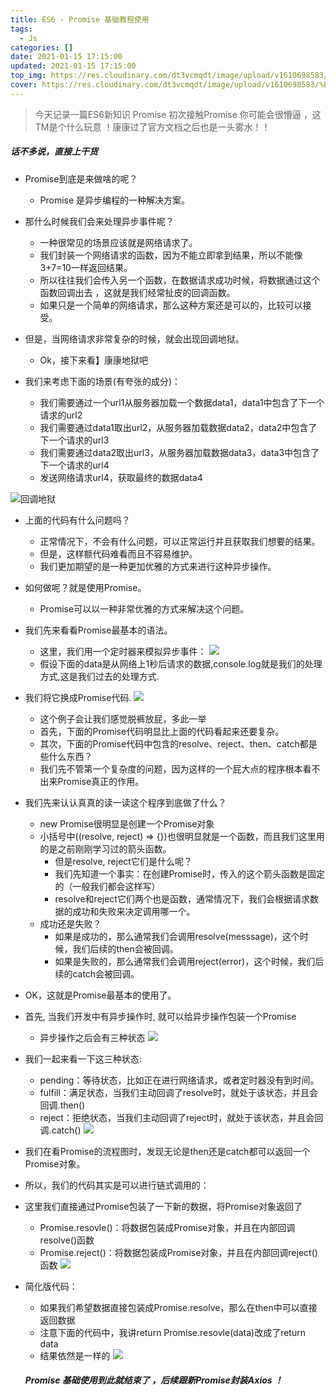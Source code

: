 ```yaml
---
title: ES6 - Promise 基础教程使用
tags:
  - Js
categories: []
date: 2021-01-15 17:15:00
updated: 2021-01-15 17:15:00
top_img: https://res.cloudinary.com/dt3vcmqdt/image/upload/v1610698583/%E5%9B%BE%E7%89%874_lmdg1f.png
cover: https://res.cloudinary.com/dt3vcmqdt/image/upload/v1610698583/%E5%9B%BE%E7%89%874_lmdg1f.png
---
```


> 今天记录一篇ES6新知识 Promise 
> 初次接触Promise 你可能会很懵逼 ，这TM是个什么玩意 ！康康过了官方文档之后也是一头雾水！！

##### 话不多说，直接上干货
  - Promise到底是来做啥的呢？
    - Promise 是异步编程的一种解决方案。
  - 那什么时候我们会来处理异步事件呢？
    - 一种很常见的场景应该就是网络请求了。
    - 我们封装一个网络请求的函数，因为不能立即拿到结果，所以不能像3+7=10一样返回结果。
    - 所以往往我们会传入另一个函数，在数据请求成功时候，将数据通过这个函数回调出去 ，这就是我们经常扯皮的回调函数。
    - 如果只是一个简单的网络请求，那么这种方案还是可以的，比较可以接受。
  - 但是，当网络请求非常复杂的时候，就会出现回调地狱。
    - Ok，接下来看】康康地狱吧
  
  - 我们来考虑下面的场景(有夸张的成分)：
    - 我们需要通过一个url1从服务器加载一个数据data1，data1中包含了下一个请求的url2
    - 我们需要通过data1取出url2，从服务器加载数据data2，data2中包含了下一个请求的url3
    - 我们需要通过data2取出url3，从服务器加载数据data3，data3中包含了下一个请求的url4
    - 发送网络请求url4，获取最终的数据data4

![回调地狱](https://res.cloudinary.com/dt3vcmqdt/image/upload/v1610696951/%E5%9B%BE%E7%89%871_pbphlg.png)

  - 上面的代码有什么问题吗？
    - 正常情况下，不会有什么问题，可以正常运行并且获取我们想要的结果。
    - 但是，这样额代码难看而且不容易维护。
    - 我们更加期望的是一种更加优雅的方式来进行这种异步操作。
  - 如何做呢？就是使用Promise。
    - Promise可以以一种非常优雅的方式来解决这个问题。

  - 我们先来看看Promise最基本的语法。
    - 这里，我们用一个定时器来模拟异步事件： ![](https://res.cloudinary.com/dt3vcmqdt/image/upload/v1610697335/%E5%9B%BE%E7%89%872_tsnnrr.png)
    - 假设下面的data是从网络上1秒后请求的数据,console.log就是我们的处理方式,这是我们过去的处理方式.
  - 我们将它换成Promise代码.
![](https://res.cloudinary.com/dt3vcmqdt/image/upload/v1610697335/%E5%9B%BE%E7%89%873_zr0owz.png)
    - 这个例子会让我们感觉脱裤放屁，多此一举
    - 首先，下面的Promise代码明显比上面的代码看起来还要复杂。
    - 其次，下面的Promise代码中包含的resolve、reject、then、catch都是些什么东西？
    - 我们先不管第一个复杂度的问题，因为这样的一个屁大点的程序根本看不出来Promise真正的作用。
  - 我们先来认认真真的读一读这个程序到底做了什么？
    - new Promise很明显是创建一个Promise对象
    - 小括号中((resolve, reject) => {})也很明显就是一个函数，而且我们这里用的是之前刚刚学习过的箭头函数。
      - 但是resolve, reject它们是什么呢？
      - 我们先知道一个事实：在创建Promise时，传入的这个箭头函数是固定的（一般我们都会这样写）
      - resolve和reject它们两个也是函数，通常情况下，我们会根据请求数据的成功和失败来决定调用哪一个。
    - 成功还是失败？
      - 如果是成功的，那么通常我们会调用resolve(messsage)，这个时候，我们后续的then会被回调。
      - 如果是失败的，那么通常我们会调用reject(error)，这个时候，我们后续的catch会被回调。 
  - OK，这就是Promise最基本的使用了。

  - 首先, 当我们开发中有异步操作时, 就可以给异步操作包装一个Promise 
    - 异步操作之后会有三种状态
![](https://res.cloudinary.com/dt3vcmqdt/image/upload/v1610698583/%E5%9B%BE%E7%89%874_lmdg1f.png)
  - 我们一起来看一下这三种状态:
    - pending：等待状态，比如正在进行网络请求，或者定时器没有到时间。
    - fulfill：满足状态，当我们主动回调了resolve时，就处于该状态，并且会回调.then()
    - reject：拒绝状态，当我们主动回调了reject时，就处于该状态，并且会回调.catch()
![](https://res.cloudinary.com/dt3vcmqdt/image/upload/v1610698583/%E5%9B%BE%E7%89%875_zcsfho.png)

  - 我们在看Promise的流程图时，发现无论是then还是catch都可以返回一个Promise对象。
  - 所以，我们的代码其实是可以进行链式调用的：
  - 这里我们直接通过Promise包装了一下新的数据，将Promise对象返回了
    - Promise.resovle()：将数据包装成Promise对象，并且在内部回调resolve()函数
    - Promise.reject()：将数据包装成Promise对象，并且在内部回调reject()函数
    ![](https://res.cloudinary.com/dt3vcmqdt/image/upload/v1610699988/JS/Promise/%E5%9B%BE%E7%89%876_zmu0xz.png)

  - 简化版代码：
    - 如果我们希望数据直接包装成Promise.resolve，那么在then中可以直接返回数据
    - 注意下面的代码中，我讲return Promise.resovle(data)改成了return data
    - 结果依然是一样的
    ![](https://res.cloudinary.com/dt3vcmqdt/image/upload/v1610700068/JS/Promise/%E5%9B%BE%E7%89%877_fng3lp.png)

    ##### Promise 基础使用到此就结束了 ，后续跟新Promise封装Axios ！
